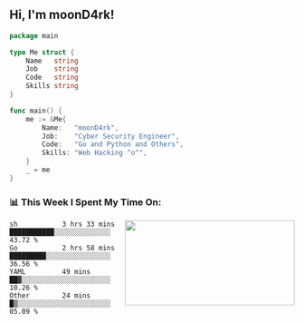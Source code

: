 <h2> Hi, I'm moonD4rk!</h2>

```go
package main

type Me struct {
	Name   string
	Job    string
	Code   string
	Skills string
}

func main() {
	me := &Me{
		Name:   "moonD4rk",
		Job:    "Cyber Security Engineer",
		Code:   "Go and Python and Others",
		Skills: "Web Hacking ^o^",
	}
	_ = me
}
```

<h3>📊 This Week I Spent My Time On:</h3>
<img align='right' src="https://github-readme-stats.vercel.app/api?username=moond4rk&show_icons=true&theme=radical", width="300" height="150">

<!--START_SECTION:waka-->

```text
sh           3 hrs 33 mins   ███████████░░░░░░░░░░░░░░   43.72 %
Go           2 hrs 58 mins   █████████░░░░░░░░░░░░░░░░   36.56 %
YAML         49 mins         ██▓░░░░░░░░░░░░░░░░░░░░░░   10.26 %
Other        24 mins         █▒░░░░░░░░░░░░░░░░░░░░░░░   05.09 %
```

<!--END_SECTION:waka-->

